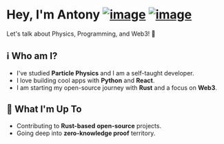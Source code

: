 # Hey, I'm Antony [![image](https://github.com/user-attachments/assets/c0b2115d-6f6d-4d5b-8565-279406c19d2c)](https://linkedin.com/in/akotsampaseris) [![image](https://github.com/user-attachments/assets/84618c14-e9df-4a2c-bf3e-0cc91aad4390)](https://instagram.com/negativeentropy_)

Let's talk about Physics, Programming, and Web3! 🍻

## ℹ️ Who am I?
- I've studied **Particle Physics** and I am a self-taught developer.
- I love building cool apps with **Python** and **React**.
- I am starting my open-source journey with **Rust** and a focus on **Web3**. 

## 🚀 What I'm Up To
- Contributing to **Rust-based** **open-source** projects.
- Going deep into **zero-knowledge proof** territory.
